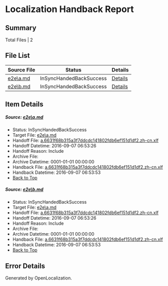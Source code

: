 # <a name='report-top'></a> Localization Handback Report

## Summary
 Total Files | 2

## File List
 Source File | Status | Details 
 ----------- | ------ | ------- 
 [e2e\a.md](https://github.com/OpenLocalizationTestOrg/ol-test0/blob/e329d65c1d2dd70e658bbf803e07ab06af65dd96/e2e/a.md) | InSyncHandedBackSuccess | [Details](#fc4f687e5f9c386d07a40267eff809890ffced561)
 [e2e\b.md](https://github.com/OpenLocalizationTestOrg/ol-test0/blob/e329d65c1d2dd70e658bbf803e07ab06af65dd96/e2e/b.md) | InSyncHandedBackSuccess | [Details](#fc4f687e5f9c386d07a40267eff809890ffced562)

## Item Details
##### <a name='fc4f687e5f9c386d07a40267eff809890ffced561'></a> Source: [e2e\a.md](https://github.com/OpenLocalizationTestOrg/ol-test0/blob/e329d65c1d2dd70e658bbf803e07ab06af65dd96/e2e/a.md)
* Status: InSyncHandedBackSuccess
* Target File: [e2e\a.md](https://github.com/OpenLocalizationTestOrg/ol-test0-zhcn/blob/598c20c31381ef0a1071b9b79b54c4acf3034aef/e2e/a.md)
* Handoff File: [a.6631f68b315a3f7ddcdc141802fdb6ef151d1df2.zh-cn.xlf](https://github.com/OpenLocalizationTestOrg/ol-test0-handoff/blob/86ffe6edd1419a401694100ecbec2a7c5ddd78c6/ol-handoff/OpenLocalizationTestOrg/ol-test0-zhcn/ci/ht/a.6631f68b315a3f7ddcdc141802fdb6ef151d1df2.zh-cn.xlf)
* Handoff Datetime: 2016-09-07 06:53:26
* Handoff Reason: Include
* Archive File: 
* Archive Datetime: 0001-01-01 00:00:00
* Handback File: [a.6631f68b315a3f7ddcdc141802fdb6ef151d1df2.zh-cn.xlf](https://github.com/OpenLocalizationTestOrg/ol-test0-handback/blob/ecad1f61856c42050ede8f430d432cdbf6b29bfb/ol-handback/OpenLocalizationTestOrg/ol-test0-zhcn/ci/ht/a.6631f68b315a3f7ddcdc141802fdb6ef151d1df2.zh-cn.xlf)
* Handback Datetime: 2016-09-07 06:53:53
* [Back to Top](#report-top)

##### <a name='fc4f687e5f9c386d07a40267eff809890ffced562'></a> Source: [e2e\b.md](https://github.com/OpenLocalizationTestOrg/ol-test0/blob/e329d65c1d2dd70e658bbf803e07ab06af65dd96/e2e/b.md)
* Status: InSyncHandedBackSuccess
* Target File: [e2e\a.md](https://github.com/OpenLocalizationTestOrg/ol-test0-zhcn/blob/598c20c31381ef0a1071b9b79b54c4acf3034aef/e2e/a.md)
* Handoff File: [a.6631f68b315a3f7ddcdc141802fdb6ef151d1df2.zh-cn.xlf](https://github.com/OpenLocalizationTestOrg/ol-test0-handoff/blob/86ffe6edd1419a401694100ecbec2a7c5ddd78c6/ol-handoff/OpenLocalizationTestOrg/ol-test0-zhcn/ci/ht/a.6631f68b315a3f7ddcdc141802fdb6ef151d1df2.zh-cn.xlf)
* Handoff Datetime: 2016-09-07 06:53:26
* Handoff Reason: Include
* Archive File: 
* Archive Datetime: 0001-01-01 00:00:00
* Handback File: [a.6631f68b315a3f7ddcdc141802fdb6ef151d1df2.zh-cn.xlf](https://github.com/OpenLocalizationTestOrg/ol-test0-handback/blob/ecad1f61856c42050ede8f430d432cdbf6b29bfb/ol-handback/OpenLocalizationTestOrg/ol-test0-zhcn/ci/ht/a.6631f68b315a3f7ddcdc141802fdb6ef151d1df2.zh-cn.xlf)
* Handback Datetime: 2016-09-07 06:53:53
* [Back to Top](#report-top)


## Error Details

Generated by OpenLocalization.
